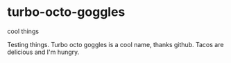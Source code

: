 # turbo-octo-goggles
cool things

Testing things. Turbo octo goggles is a cool name, thanks github.
Tacos are delicious and I'm hungry.


